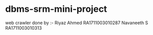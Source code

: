 # dbms-srm-mini-project
web crawler
done by :-
Riyaz Ahmed RA1711003010287
Navaneeth S RA1711003010313
